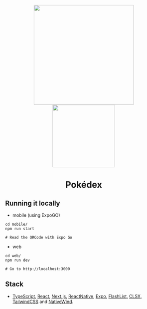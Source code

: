 <p align="center">
<img src="https://i.imgur.com/kru1oBJ.gif" height="320"/>
<img src="https://i.imgur.com/h26rQg3.png" height="200"/>
</p>

<h1 align="center">Pokédex</h1>

## Running it locally

- mobile (using ExpoGO)

```
cd mobile/
npm run start

# Read the QRCode with Expo Go

```

- web

```
cd web/
npm run dev

# Go to http://localhost:3000
```

## Stack

- [TypeScript](https://www.typescriptlang.org/), [React](https://reactjs.org/), [Next.js](https://nextjs.org/), [ReactNative](https://reactnative.dev/), [Expo](https://expo.dev/), [FlashList](https://shopify.github.io/flash-list/), [CLSX](https://www.npmjs.com/package/clsx), [TailwindCSS](https://tailwindcss.com/) and [NativeWind](https://www.nativewind.dev/).
